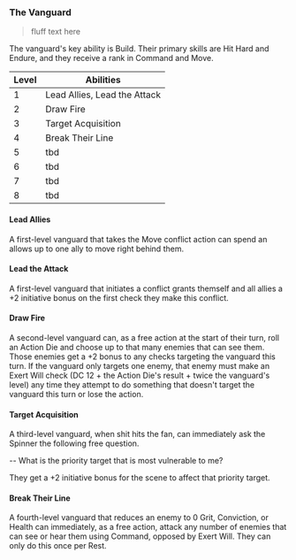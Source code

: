 ### The Vanguard

> fluff text here

The vanguard's key ability is Build. Their primary skills are Hit Hard and Endure, and they receive a rank in Command and Move.

| Level | Abilities |
| ----- | --------- |
| 1 | Lead Allies, Lead the Attack |
| 2 | Draw Fire |
| 3 | Target Acquisition |
| 4 | Break Their Line |
| 5 | tbd |
| 6 | tbd |
| 7 | tbd |
| 8 | tbd |

#### Lead Allies
A first-level vanguard that takes the Move conflict action can spend an allows up to one ally to move right behind them.

#### Lead the Attack
A first-level vanguard that initiates a conflict grants themself and all allies a +2 initiative bonus on the first check they make this conflict.

#### Draw Fire
A second-level vanguard can, as a free action at the start of their turn, roll an Action Die and choose up to that many enemies that can see them. Those enemies get a +2 bonus to any checks targeting the vanguard this turn. If the vanguard only targets one enemy, that enemy must make an Exert Will check (DC 12 + the Action Die's result + twice the vanguard's level) any time they attempt to do something that doesn't target the vanguard this turn or lose the action.

#### Target Acquisition
A third-level vanguard, when shit hits the fan, can immediately ask the Spinner the following free question.

-- What is the priority target that is most vulnerable to me?

They get a +2 initiative bonus for the scene to affect that priority target.

#### Break Their Line
A fourth-level vanguard that reduces an enemy to 0 Grit, Conviction, or Health can immediately, as a free action, attack any number of enemies that can see or hear them using Command, opposed by Exert Will. They can only do this once per Rest.
